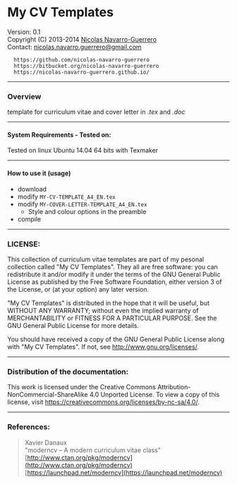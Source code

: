 # My CV Templates

Version: 0.1  
Copyright (C) 2013-2014 [Nicolas Navarro-Guerrero](https://nicolas-navarro-guerrero.github.io/)  
Contact:  nicolas.navarro.guerrero@gmail.com  

      https://github.com/nicolas-navarro-guerrero
      https://bitbucket.org/nicolas-navarro-guerrero
      https://nicolas-navarro-guerrero.github.io/

***********************************************************
### Overview ###
template for curriculum vitae and cover letter in _.tex_ and _.doc_

***********************************************************
#### System Requirements - Tested on: ####
Tested on linux Ubuntu 14.04 64 bits with Texmaker

***********************************************************
#### How to use it (usage) ###
 - download
 - modify `MY-CV-TEMPLATE_A4_EN.tex`
 - modify `MY-COVER-LETTER-TEMPLATE_A4_EN.tex`
   - Style and colour options in the preamble
 - compile

***********************************************************
### LICENSE:
This collection of curriculum vitae templates are part of my pesonal collection
called "My CV Templates". They all are free software: you can redistribute it and/or
modify it under the terms of the GNU General Public License as published by
the Free Software Foundation, either version 3 of the License, or (at your
option) any later version.

"My CV Templates" is distributed in the hope that it will be useful,
but WITHOUT ANY WARRANTY; without even the implied warranty of
MERCHANTABILITY or FITNESS FOR A PARTICULAR PURPOSE.  See the GNU General
Public License for more details.

You should have received a copy of the GNU General Public License
along with "My CV Templates". If not, see http://www.gnu.org/licenses/.

***********************************************************
### Distribution of the documentation:
This work is licensed under the Creative Commons Attribution-NonCommercial-ShareAlike 4.0 Unported License. To view a copy of this license, visit https://creativecommons.org/licenses/by-nc-sa/4.0/.  

***********************************************************
### References:
> Xavier Danaux  
  "moderncv – A modern curriculum vitae class"  
  [http://www.ctan.org/pkg/moderncv](http://www.ctan.org/pkg/moderncv)  
  [https://launchpad.net/moderncv](https://launchpad.net/moderncv)
